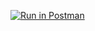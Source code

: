 [![Run in Postman](https://run.pstmn.io/button.svg)](https://app.getpostman.com/run-collection/f603f0069b937ac04ffb)
